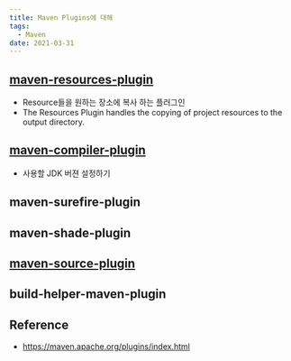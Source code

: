 ```yaml
---
title: Maven Plugins에 대해
tags:
  - Maven
date: 2021-03-31
---
```


## [maven-resources-plugin](https://maven.apache.org/plugins/maven-resources-plugin/)
- Resource들을 원하는 장소에 복사 하는 플러그인
- The Resources Plugin handles the copying of project resources to the output directory.




## [maven-compiler-plugin](http://maven.apache.org/plugins/maven-compiler-plugin/)
- 사용할 JDK 버젼 설정하기


## maven-surefire-plugin
## maven-shade-plugin

## [maven-source-plugin](https://maven.apache.org/plugins/maven-source-plugin/plugin-info.html)

## build-helper-maven-plugin

## Reference
- <https://maven.apache.org/plugins/index.html>
